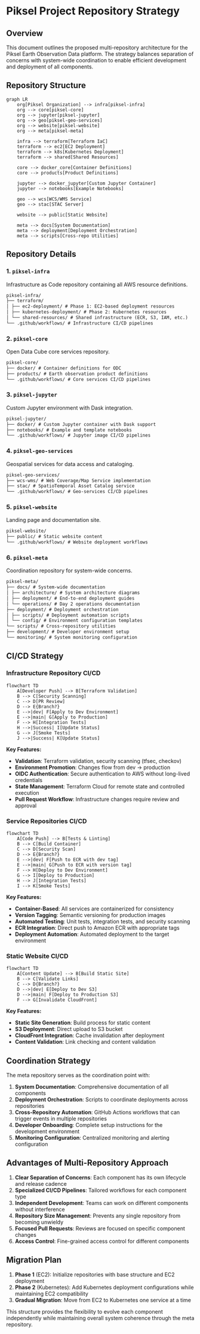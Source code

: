 # Piksel Project Repository Strategy

## Overview

This document outlines the proposed multi-repository architecture for the Piksel Earth Observation Data platform. The strategy balances separation of concerns with system-wide coordination to enable efficient development and deployment of all components.

## Repository Structure

```mermaid
graph LR
    org[Piksel Organization] --> infra[piksel-infra]
    org --> core[piksel-core]
    org --> jupyter[piksel-jupyter]
    org --> geo[piksel-geo-services]
    org --> website[piksel-website]
    org --> meta[piksel-meta]

    infra --> terraform[Terraform IaC]
    terraform --> ec2[EC2 Deployment]
    terraform --> k8s[Kubernetes Deployment]
    terraform --> shared[Shared Resources]

    core --> docker_core[Container Definitions]
    core --> products[Product Definitions]

    jupyter --> docker_jupyter[Custom Jupyter Container]
    jupyter --> notebooks[Example Notebooks]

    geo --> wcs[WCS/WMS Service]
    geo --> stac[STAC Server]

    website --> public[Static Website]

    meta --> docs[System Documentation]
    meta --> deployment[Deployment Orchestration]
    meta --> scripts[Cross-repo Utilities]
```

## Repository Details

### 1. `piksel-infra`

Infrastructure as Code repository containing all AWS resource definitions.

```markdown
piksel-infra/
├── terraform/
│ ├── ec2-deployment/ # Phase 1: EC2-based deployment resources
│ ├── kubernetes-deployment/ # Phase 2: Kubernetes resources  
│ └── shared-resources/ # Shared infrastructure (ECR, S3, IAM, etc.)
└── .github/workflows/ # Infrastructure CI/CD pipelines
```

### 2. `piksel-core`

Open Data Cube core services repository.

```markdown
piksel-core/
├── docker/ # Container definitions for ODC
├── products/ # Earth observation product definitions
└── .github/workflows/ # Core services CI/CD pipelines
```

### 3. `piksel-jupyter`

Custom Jupyter environment with Dask integration.

```markdown
piksel-jupyter/
├── docker/ # Custom Jupyter container with Dask support
├── notebooks/ # Example and template notebooks
└── .github/workflows/ # Jupyter image CI/CD pipelines
```

### 4. `piksel-geo-services`

Geospatial services for data access and cataloging.

```markdown
piksel-geo-services/
├── wcs-wms/ # Web Coverage/Map Service implementation
├── stac/ # SpatioTemporal Asset Catalog service
└── .github/workflows/ # Geo-services CI/CD pipelines
```

### 5. `piksel-website`

Landing page and documentation site.

```markdown
piksel-website/
├── public/ # Static website content
└── .github/workflows/ # Website deployment workflows
```

### 6. `piksel-meta`

Coordination repository for system-wide concerns.

```markdown
piksel-meta/
├── docs/ # System-wide documentation
│ ├── architecture/ # System architecture diagrams
│ ├── deployment/ # End-to-end deployment guides
│ └── operations/ # Day 2 operations documentation
├── deployment/ # Deployment orchestration
│ ├── scripts/ # Deployment automation scripts
│ └── config/ # Environment configuration templates
└── scripts/ # Cross-repository utilities
├── development/ # Developer environment setup
└── monitoring/ # System monitoring configuration
```

## CI/CD Strategy

### Infrastructure Repository CI/CD

```mermaid
flowchart TD
    A[Developer Push] --> B[Terraform Validation]
    B --> C[Security Scanning]
    C --> D[PR Review]
    D --> E{Branch?}
    E -->|dev| F[Apply to Dev Environment]
    E -->|main| G[Apply to Production]
    F --> H[Integration Tests]
    H -->|Success| I[Update Status]
    G --> J[Smoke Tests]
    J -->|Success| K[Update Status]
```

**Key Features:**

- **Validation**: Terraform validation, security scanning (tfsec, checkov)
- **Environment Promotion**: Changes flow from dev → production
- **OIDC Authentication**: Secure authentication to AWS without long-lived credentials
- **State Management**: Terraform Cloud for remote state and controlled execution
- **Pull Request Workflow**: Infrastructure changes require review and approval

### Service Repositories CI/CD

```mermaid
flowchart TD
    A[Code Push] --> B[Tests & Linting]
    B --> C[Build Container]
    C --> D[Security Scan]
    D --> E{Branch?}
    E -->|dev| F[Push to ECR with dev tag]
    E -->|main| G[Push to ECR with version tag]
    F --> H[Deploy to Dev Environment]
    G --> I[Deploy to Production]
    H --> J[Integration Tests]
    I --> K[Smoke Tests]
```

**Key Features:**

- **Container-Based**: All services are containerized for consistency
- **Version Tagging**: Semantic versioning for production images
- **Automated Testing**: Unit tests, integration tests, and security scanning
- **ECR Integration**: Direct push to Amazon ECR with appropriate tags
- **Deployment Automation**: Automated deployment to the target environment

### Static Website CI/CD

```mermaid
flowchart TD
    A[Content Update] --> B[Build Static Site]
    B --> C[Validate Links]
    C --> D{Branch?}
    D -->|dev| E[Deploy to Dev S3]
    D -->|main| F[Deploy to Production S3]
    F --> G[Invalidate CloudFront]
```

**Key Features:**

- **Static Site Generation**: Build process for static content
- **S3 Deployment**: Direct upload to S3 bucket
- **CloudFront Integration**: Cache invalidation after deployment
- **Content Validation**: Link checking and content validation

## Coordination Strategy

The meta repository serves as the coordination point with:

1. **System Documentation**: Comprehensive documentation of all components
2. **Deployment Orchestration**: Scripts to coordinate deployments across repositories
3. **Cross-Repository Automation**: GitHub Actions workflows that can trigger events in multiple repositories
4. **Developer Onboarding**: Complete setup instructions for the development environment
5. **Monitoring Configuration**: Centralized monitoring and alerting configuration

## Advantages of Multi-Repository Approach

1. **Clear Separation of Concerns**: Each component has its own lifecycle and release cadence
2. **Specialized CI/CD Pipelines**: Tailored workflows for each component type
3. **Independent Development**: Teams can work on different components without interference
4. **Repository Size Management**: Prevents any single repository from becoming unwieldy
5. **Focused Pull Requests**: Reviews are focused on specific component changes
6. **Access Control**: Fine-grained access control for different components

## Migration Plan

1. **Phase 1** (EC2): Initialize repositories with base structure and EC2 deployment
2. **Phase 2** (Kubernetes): Add Kubernetes deployment configurations while maintaining EC2 compatibility
3. **Gradual Migration**: Move from EC2 to Kubernetes one service at a time

This structure provides the flexibility to evolve each component independently while maintaining overall system coherence through the meta repository.
